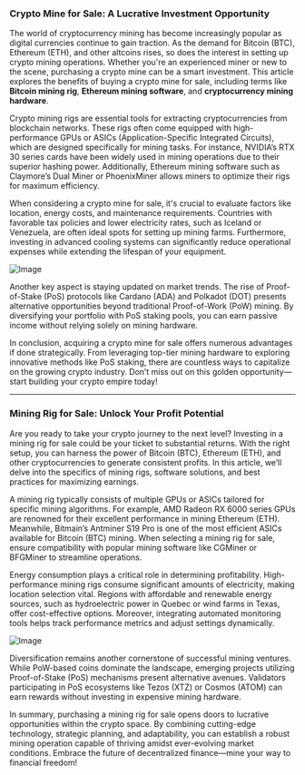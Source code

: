 ### Crypto Mine for Sale: A Lucrative Investment Opportunity

The world of cryptocurrency mining has become increasingly popular as digital currencies continue to gain traction. As the demand for Bitcoin (BTC), Ethereum (ETH), and other altcoins rises, so does the interest in setting up crypto mining operations. Whether you're an experienced miner or new to the scene, purchasing a crypto mine can be a smart investment. This article explores the benefits of buying a crypto mine for sale, including terms like **Bitcoin mining rig**, **Ethereum mining software**, and **cryptocurrency mining hardware**.

Crypto mining rigs are essential tools for extracting cryptocurrencies from blockchain networks. These rigs often come equipped with high-performance GPUs or ASICs (Application-Specific Integrated Circuits), which are designed specifically for mining tasks. For instance, NVIDIA’s RTX 30 series cards have been widely used in mining operations due to their superior hashing power. Additionally, Ethereum mining software such as Claymore’s Dual Miner or PhoenixMiner allows miners to optimize their rigs for maximum efficiency.

When considering a crypto mine for sale, it's crucial to evaluate factors like location, energy costs, and maintenance requirements. Countries with favorable tax policies and lower electricity rates, such as Iceland or Venezuela, are often ideal spots for setting up mining farms. Furthermore, investing in advanced cooling systems can significantly reduce operational expenses while extending the lifespan of your equipment.

![Image](https://github.com/user-attachments/assets/b6e7b7a2-655e-4d44-8baa-20c566a3cb65)

Another key aspect is staying updated on market trends. The rise of Proof-of-Stake (PoS) protocols like Cardano (ADA) and Polkadot (DOT) presents alternative opportunities beyond traditional Proof-of-Work (PoW) mining. By diversifying your portfolio with PoS staking pools, you can earn passive income without relying solely on mining hardware.

In conclusion, acquiring a crypto mine for sale offers numerous advantages if done strategically. From leveraging top-tier mining hardware to exploring innovative methods like PoS staking, there are countless ways to capitalize on the growing crypto industry. Don’t miss out on this golden opportunity—start building your crypto empire today!

---

### Mining Rig for Sale: Unlock Your Profit Potential

Are you ready to take your crypto journey to the next level? Investing in a mining rig for sale could be your ticket to substantial returns. With the right setup, you can harness the power of Bitcoin (BTC), Ethereum (ETH), and other cryptocurrencies to generate consistent profits. In this article, we’ll delve into the specifics of mining rigs, software solutions, and best practices for maximizing earnings.

A mining rig typically consists of multiple GPUs or ASICs tailored for specific mining algorithms. For example, AMD Radeon RX 6000 series GPUs are renowned for their excellent performance in mining Ethereum (ETH). Meanwhile, Bitmain’s Antminer S19 Pro is one of the most efficient ASICs available for Bitcoin (BTC) mining. When selecting a mining rig for sale, ensure compatibility with popular mining software like CGMiner or BFGMiner to streamline operations.

Energy consumption plays a critical role in determining profitability. High-performance mining rigs consume significant amounts of electricity, making location selection vital. Regions with affordable and renewable energy sources, such as hydroelectric power in Quebec or wind farms in Texas, offer cost-effective options. Moreover, integrating automated monitoring tools helps track performance metrics and adjust settings dynamically.

![Image](https://github.com/user-attachments/assets/b6e7b7a2-655e-4d44-8baa-20c566a3cb65)

Diversification remains another cornerstone of successful mining ventures. While PoW-based coins dominate the landscape, emerging projects utilizing Proof-of-Stake (PoS) mechanisms present alternative avenues. Validators participating in PoS ecosystems like Tezos (XTZ) or Cosmos (ATOM) can earn rewards without investing in expensive mining hardware.

In summary, purchasing a mining rig for sale opens doors to lucrative opportunities within the crypto space. By combining cutting-edge technology, strategic planning, and adaptability, you can establish a robust mining operation capable of thriving amidst ever-evolving market conditions. Embrace the future of decentralized finance—mine your way to financial freedom!